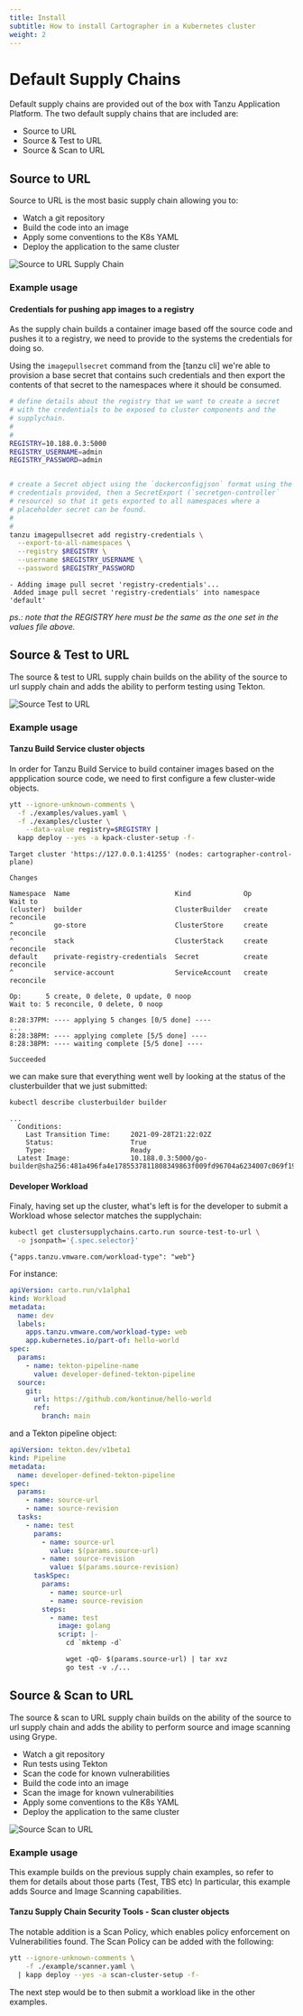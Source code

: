 ```yaml
---
title: Install
subtitle: How to install Cartographer in a Kubernetes cluster
weight: 2
---
```


# Default Supply Chains

Default supply chains are provided out of the box with Tanzu Application Platform. The two default supply chains that are included are:

- Source to URL
- Source & Test to URL
- Source & Scan to URL

## Source to URL

Source to URL is the most basic supply chain allowing you to:

- Watch a git repository
- Build the code into an image
- Apply some conventions to the K8s YAML
- Deploy the application to the same cluster

![Source to URL Supply Chain](images/source-to-url.png)

### Example usage

#### Credentials for pushing app images to a registry

As the supply chain builds a container image based off the source code and
pushes it to a registry, we need to provide to the systems the credentials for
doing so.

Using the `imagepullsecret` command from the [tanzu cli] we're able to
provision a base secret that contains such credentials and then export the
contents of that secret to the namespaces where it should be consumed.


```bash
# define details about the registry that we want to create a secret
# with the credentials to be exposed to cluster components and the
# supplychain.
#
#
REGISTRY=10.188.0.3:5000
REGISTRY_USERNAME=admin
REGISTRY_PASSWORD=admin


# create a Secret object using the `dockerconfigjson` format using the
# credentials provided, then a SecretExport (`secretgen-controller`
# resource) so that it gets exported to all namespaces where a
# placeholder secret can be found.
#
#
tanzu imagepullsecret add registry-credentials \
  --export-to-all-namespaces \
  --registry $REGISTRY \
  --username $REGISTRY_USERNAME \
  --password $REGISTRY_PASSWORD
```
```console
- Adding image pull secret 'registry-credentials'...
 Added image pull secret 'registry-credentials' into namespace 'default'
```

_ps.: note that the REGISTRY here _must_ be the same as the one set in the
values file above._

## Source & Test to URL

The source & test to URL supply chain builds on the ability of the source to url supply chain and adds the ability to perform testing using Tekton.

![Source Test to URL](images/source-test-to-url.png)

### Example usage

#### Tanzu Build Service cluster objects

In order for Tanzu Build Service to build container images based on the
appplication source code, we need to first configure a few cluster-wide
objects.

```bash
ytt --ignore-unknown-comments \
  -f ./examples/values.yaml \
  -f ./examples/cluster \
	--data-value registry=$REGISTRY |
  kapp deploy --yes -a kpack-cluster-setup -f-
```
```console
Target cluster 'https://127.0.0.1:41255' (nodes: cartographer-control-plane)

Changes

Namespace  Name                          Kind             Op       Wait to  
(cluster)  builder                       ClusterBuilder   create   reconcile
^          go-store                      ClusterStore     create   reconcile
^          stack                         ClusterStack     create   reconcile
default    private-registry-credentials  Secret           create   reconcile
^          service-account               ServiceAccount   create   reconcile

Op:      5 create, 0 delete, 0 update, 0 noop
Wait to: 5 reconcile, 0 delete, 0 noop

8:28:37PM: ---- applying 5 changes [0/5 done] ----
...
8:28:38PM: ---- applying complete [5/5 done] ----
8:28:38PM: ---- waiting complete [5/5 done] ----

Succeeded
```

we can make sure that everything went well by looking at the status of the
clusterbuilder that we just submitted:

```bash
kubectl describe clusterbuilder builder
```
```console
...
  Conditions:
    Last Transition Time:     2021-09-28T21:22:02Z
    Status:                   True
    Type:                     Ready
  Latest Image:               10.188.0.3:5000/go-builder@sha256:481a496fa4e1785537811808349863f009fd96704a6234007c069f19b5a8aecc
```


#### Developer Workload

Finaly, having set up the cluster, what's left is for the developer to submit a
Workload whose selector matches the supplychain:

```bash
kubectl get clustersupplychains.carto.run source-test-to-url \
  -o jsonpath='{.spec.selector}'
```
```console
{"apps.tanzu.vmware.com/workload-type": "web"}
```

For instance:

```yaml
apiVersion: carto.run/v1alpha1
kind: Workload
metadata:
  name: dev
  labels:
    apps.tanzu.vmware.com/workload-type: web
    app.kubernetes.io/part-of: hello-world
spec:
  params:
    - name: tekton-pipeline-name
      value: developer-defined-tekton-pipeline
  source:
    git:
      url: https://github.com/kontinue/hello-world
      ref:
        branch: main
```

and a Tekton pipeline object:

```yaml
apiVersion: tekton.dev/v1beta1
kind: Pipeline
metadata:
  name: developer-defined-tekton-pipeline
spec:
  params:
    - name: source-url
    - name: source-revision
  tasks:
    - name: test
      params:
        - name: source-url
          value: $(params.source-url)
        - name: source-revision
          value: $(params.source-revision)
      taskSpec:
        params:
          - name: source-url
          - name: source-revision
        steps:
          - name: test
            image: golang
            script: |-
              cd `mktemp -d`

              wget -qO- $(params.source-url) | tar xvz
              go test -v ./...
```

## Source & Scan to URL

The source & scan to URL supply chain builds on the ability of the source to url supply chain and adds the ability to perform source and image scanning using Grype.

- Watch a git repository
- Run tests using Tekton
- Scan the code for known vulnerabilities
- Build the code into an image
- Scan the image for known vulnerabilities
- Apply some conventions to the K8s YAML
- Deploy the application to the same cluster

![Source Scan to URL](images/source-scan-to-url.png)

### Example usage

This example builds on the previous supply chain examples, so refer to them for details about those parts (Test, TBS etc) In particular, this example adds Source and Image Scanning capabilities.

#### Tanzu Supply Chain Security Tools - Scan cluster objects

The notable addition is a Scan Policy, which enables policy enforcement on Vulnerabilities found. The Scan Policy can be added with the following:

```bash
ytt --ignore-unknown-comments \
    -f ./example/scanner.yaml \
  | kapp deploy --yes -a scan-cluster-setup -f-
```

The next step would be to then submit a workload like in the other examples.
